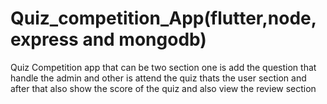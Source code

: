 # Quiz_competition_App(flutter,node,express and mongodb)
Quiz Competition app that can be two section one is add the question that handle the admin  and other is attend the quiz thats the user section and after that also show the score of the quiz and also view the review section 
